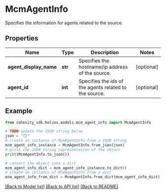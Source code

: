 # McmAgentInfo

Specifies the information for agents related to the source.

## Properties

Name | Type | Description | Notes
------------ | ------------- | ------------- | -------------
**agent_display_name** | **str** | Specifies the hostname/ip address of the source. | [optional] 
**agent_id** | **int** | Specifies the ids of the agents related to the source. | [optional] 

## Example

```python
from cohesity_sdk.helios.models.mcm_agent_info import McmAgentInfo

# TODO update the JSON string below
json = "{}"
# create an instance of McmAgentInfo from a JSON string
mcm_agent_info_instance = McmAgentInfo.from_json(json)
# print the JSON string representation of the object
print(McmAgentInfo.to_json())

# convert the object into a dict
mcm_agent_info_dict = mcm_agent_info_instance.to_dict()
# create an instance of McmAgentInfo from a dict
mcm_agent_info_from_dict = McmAgentInfo.from_dict(mcm_agent_info_dict)
```
[[Back to Model list]](../README.md#documentation-for-models) [[Back to API list]](../README.md#documentation-for-api-endpoints) [[Back to README]](../README.md)


